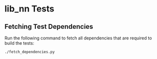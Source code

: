 # lib_nn Tests

## Fetching Test Dependencies

Run the following command to fetch all dependencies that are required to build the tests:

    ./fetch_dependencies.py
